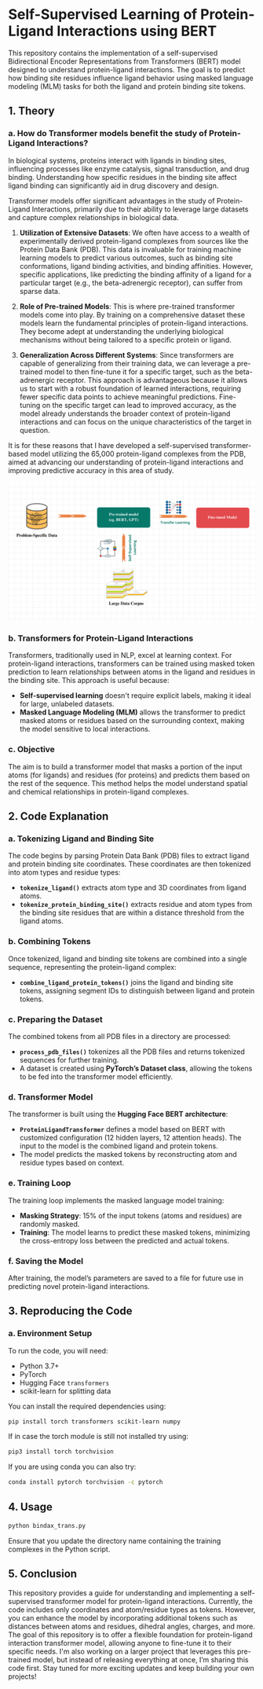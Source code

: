 # Self-Supervised Learning of Protein-Ligand Interactions using BERT  

This repository contains the implementation of a self-supervised Bidirectional Encoder Representations from Transformers (BERT) model designed to understand protein-ligand interactions. The goal is to predict how binding site residues influence ligand behavior using masked language modeling (MLM) tasks for both the ligand and protein binding site tokens.

## 1. Theory

### a. How do Transformer models benefit the study of Protein-Ligand Interactions?
In biological systems, proteins interact with ligands in binding sites, influencing processes like enzyme catalysis, signal transduction, and drug binding. Understanding how specific residues in the binding site affect ligand binding can significantly aid in drug discovery and design. 

Transformer models offer significant advantages in the study of Protein-Ligand Interactions, primarily due to their ability to leverage large datasets and capture complex relationships in biological data.

1. **Utilization of Extensive Datasets**:
   We often have access to a wealth of experimentally derived protein-ligand complexes from sources like the Protein Data Bank (PDB). This data is invaluable for training machine learning models to predict various outcomes, such as binding site conformations, ligand binding activities, and binding affinities. However, specific applications, like predicting the binding affinity of a ligand for a particular target (e.g., the beta-adrenergic receptor), can suffer from sparse data. 

2. **Role of Pre-trained Models**:
   This is where pre-trained transformer models come into play. By training on a comprehensive dataset these models learn the fundamental principles of protein-ligand interactions. They become adept at understanding the underlying biological mechanisms without being tailored to a specific protein or ligand.

3. **Generalization Across Different Systems**:
   Since transformers are capable of generalizing from their training data, we can leverage a pre-trained model to then fine-tune it for a specific target, such as the beta-adrenergic receptor. This approach is advantageous because it allows us to start with a robust foundation of learned interactions, requiring fewer specific data points to achieve meaningful predictions. Fine-tuning on the specific target can lead to improved accuracy, as the model already understands the broader context of protein-ligand interactions and can focus on the unique characteristics of the target in question.

It is for these reasons that I have developed a self-supervised transformer-based model utilizing the 65,000 protein-ligand complexes from the PDB, aimed at advancing our understanding of protein-ligand interactions and improving predictive accuracy in this area of study.

![My image](./images/pre-trained.png)

### b. Transformers for Protein-Ligand Interactions
Transformers, traditionally used in NLP, excel at learning context. For protein-ligand interactions, transformers can be trained using masked token prediction to learn relationships between atoms in the ligand and residues in the binding site. This approach is useful because:

- **Self-supervised learning** doesn't require explicit labels, making it ideal for large, unlabeled datasets.
- **Masked Language Modeling (MLM)** allows the transformer to predict masked atoms or residues based on the surrounding context, making the model sensitive to local interactions.

### c. Objective
The aim is to build a transformer model that masks a portion of the input atoms (for ligands) and residues (for proteins) and predicts them based on the rest of the sequence. This method helps the model understand spatial and chemical relationships in protein-ligand complexes.

## 2. Code Explanation

### a. Tokenizing Ligand and Binding Site
The code begins by parsing Protein Data Bank (PDB) files to extract ligand and protein binding site coordinates. These coordinates are then tokenized into atom types and residue types:
- **`tokenize_ligand()`** extracts atom type and 3D coordinates from ligand atoms.
- **`tokenize_protein_binding_site()`** extracts residue and atom types from the binding site residues that are within a distance threshold from the ligand atoms.

### b. Combining Tokens
Once tokenized, ligand and binding site tokens are combined into a single sequence, representing the protein-ligand complex:
- **`combine_ligand_protein_tokens()`** joins the ligand and binding site tokens, assigning segment IDs to distinguish between ligand and protein tokens.

### c. Preparing the Dataset
The combined tokens from all PDB files in a directory are processed:
- **`process_pdb_files()`** tokenizes all the PDB files and returns tokenized sequences for further training.
- A dataset is created using **PyTorch’s Dataset class**, allowing the tokens to be fed into the transformer model efficiently.

### d. Transformer Model
The transformer is built using the **Hugging Face BERT architecture**:
- **`ProteinLigandTransformer`** defines a model based on BERT with customized configuration (12 hidden layers, 12 attention heads). The input to the model is the combined ligand and protein tokens.
- The model predicts the masked tokens by reconstructing atom and residue types based on context.

### e. Training Loop
The training loop implements the masked language model training:
- **Masking Strategy**: 15% of the input tokens (atoms and residues) are randomly masked.
- **Training**: The model learns to predict these masked tokens, minimizing the cross-entropy loss between the predicted and actual tokens.

### f. Saving the Model
After training, the model’s parameters are saved to a file for future use in predicting novel protein-ligand interactions.

## 3. Reproducing the Code

### a. Environment Setup
To run the code, you will need:
- Python 3.7+
- PyTorch
- Hugging Face `transformers`
- scikit-learn for splitting data

You can install the required dependencies using:
```bash
pip install torch transformers scikit-learn numpy
```

If in case the torch module is still not installed try using:

```bash
pip3 install torch torchvision 
```

If you are using conda you can also try:

```bash
conda install pytorch torchvision -c pytorch
```

## 4. Usage
```bash
python bindax_trans.py
```
Ensure that you update the directory name containing the training complexes in the Python script.

## 5. Conclusion 

This repository provides a guide for understanding and implementing a self-supervised transformer model for protein-ligand interactions. Currently, the code includes only coordinates and atom/residue types as tokens. However, you can enhance the model by incorporating additional tokens such as distances between atoms and residues, dihedral angles, charges, and more. The goal of this repository is to offer a flexible foundation for protein-ligand interaction transformer model, allowing anyone to fine-tune it to their specific needs. I'm also working on a larger project that leverages this pre-trained model, but instead of releasing everything at once, I’m sharing this code first. Stay tuned for more exciting updates and keep building your own projects!
